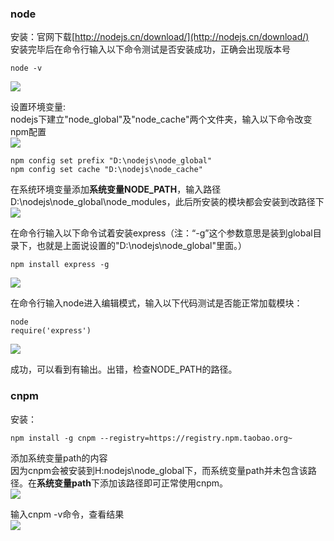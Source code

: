 ### node
安装：官网下载[http://nodejs.cn/download/](http://nodejs.cn/download/)<br>
安装完毕后在命令行输入以下命令测试是否安装成功，正确会出现版本号<br>

	node -v

![](https://i.imgur.com/wac0qJT.png)<br>

设置环境变量:<br>
nodejs下建立"node_global"及"node_cache"两个文件夹，输入以下命令改变npm配置<br>
![](https://i.imgur.com/PslzXP1.png)<br>

	npm config set prefix "D:\nodejs\node_global"
    npm config set cache "D:\nodejs\node_cache"

在系统环境变量添加**系统变量NODE_PATH**，输入路径D:\nodejs\node_global\node_modules，此后所安装的模块都会安装到改路径下 <br>
![](https://i.imgur.com/oedas65.png)<br>

在命令行输入以下命令试着安装express（注：“-g”这个参数意思是装到global目录下，也就是上面说设置的"D:\nodejs\node_global"里面。）<br>
	
	npm install express -g

![](https://i.imgur.com/KEMLjba.png)<br>

在命令行输入node进入编辑模式，输入以下代码测试是否能正常加载模块：<br>

	node
    require('express')

![](https://i.imgur.com/zLGNCEp.png)<br>

成功，可以看到有输出。出错，检查NODE_PATH的路径。<br>

### cnpm
安装：
	
	npm install -g cnpm --registry=https://registry.npm.taobao.org~

添加系统变量path的内容<br>
因为cnpm会被安装到H:nodejs\node_global下，而系统变量path并未包含该路径。在**系统变量path**下添加该路径即可正常使用cnpm。<br>
![](https://i.imgur.com/9gyuOJm.png)<br>

输入cnpm -v命令，查看结果<br>
	![](https://i.imgur.com/MwXL2uF.png)